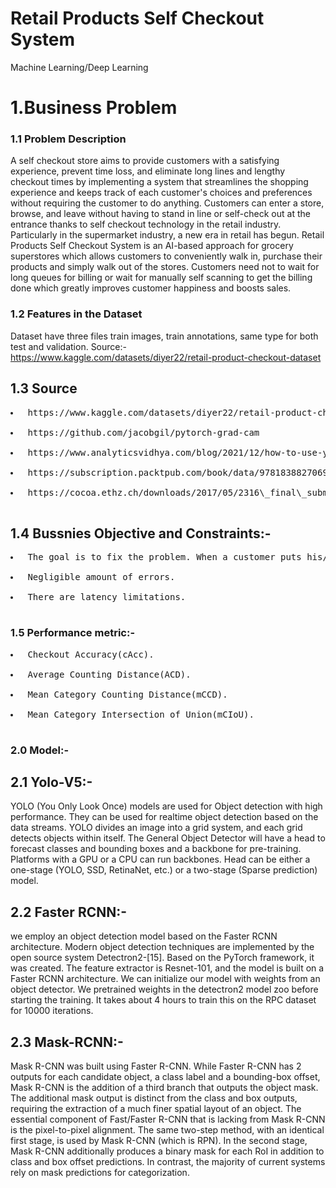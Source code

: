 # Retail Products Self Checkout System
Machine Learning/Deep Learning
# 1.Business Problem
### 1.1 Problem Description
A self checkout store aims to provide customers with a satisfying experience, prevent time loss, and eliminate long lines and lengthy checkout times by implementing a system that streamlines the shopping experience and keeps track of each customer's choices and preferences without requiring the customer to do anything. Customers can enter a store, browse, and leave without having to stand in line or self-check out at the entrance thanks to self checkout technology in the retail industry. Particularly in the supermarket industry, a new era in retail has begun. Retail Products Self Checkout System is an AI-based approach for grocery superstores which allows customers to conveniently walk in, purchase their products and simply walk out of the stores. Customers need not to wait for long queues for billing or wait for manually self scanning to get the billing done which greatly improves customer happiness and boosts sales.
### 1.2  Features in the Dataset
Dataset have three files train images, train annotations, same type for both test and validation.
Source:-https://www.kaggle.com/datasets/diyer22/retail-product-checkout-dataset</pre>
## 1.3 Source
<pre>
<li> https://www.kaggle.com/datasets/diyer22/retail-product-checkout-dataset </li>
<li> https://github.com/jacobgil/pytorch-grad-cam </li>
<li> https://www.analyticsvidhya.com/blog/2021/12/how-to-use-yolo-v5-object-detection-algorithm-for-custom-object-detection-an-example-use-case/ </li>
<li> https://subscription.packtpub.com/book/data/9781838827069/7/ch07lvl1sec34/overview-of-faster-r-cnn </li>
<li> https://cocoa.ethz.ch/downloads/2017/05/2316\_final\_submission.pdf </li>
</pre>
## 1.4 Bussnies Objective and Constraints:-
<pre>
<li> The goal is to fix the problem. When a customer puts his/her products on the checkout counter.</li>
<li> Negligible amount of errors. </li>
<li> There are latency limitations. </li>
</pre>

### 1.5 Performance metric:-
<pre>
<li> Checkout Accuracy(cAcc). </li>
<li> Average Counting Distance(ACD). </li>
<li> Mean Category Counting Distance(mCCD). </li>
<li> Mean Category Intersection of Union(mCIoU). </li>
</pre>


### 2.0 Model:-
## 2.1 Yolo-V5:-
YOLO (You Only Look Once) models are used for Object
detection with high performance. They can be used for realtime object detection based on the data streams. YOLO divides
an image into a grid system, and each grid detects objects
within itself.
The General Object Detector will have a head to forecast
classes and bounding boxes and a backbone for pre-training.
Platforms with a GPU or a CPU can run backbones. Head
can be either a one-stage (YOLO, SSD, RetinaNet, etc.) or a
two-stage (Sparse prediction) model.

## 2.2  Faster RCNN:-
we employ an object detection model based on the Faster
RCNN architecture. Modern object detection techniques are
implemented by the open source system Detectron2-[15].
Based on the PyTorch framework, it was created. The feature
extractor is Resnet-101, and the model is built on a Faster
RCNN architecture. We can initialize our model with weights
from an object detector.
We pretrained weights in the detectron2 model zoo before
starting the training. It takes about 4 hours to train this on
the RPC dataset for 10000 iterations.

## 2.3 Mask-RCNN:-
Mask R-CNN was built using Faster R-CNN. While Faster
R-CNN has 2 outputs for each candidate object, a class label
and a bounding-box offset, Mask R-CNN is the addition of
a third branch that outputs the object mask. The additional
mask output is distinct from the class and box outputs,
requiring the extraction of a much finer spatial layout of an
object.
The essential component of Fast/Faster R-CNN that is lacking
from Mask R-CNN is the pixel-to-pixel alignment. The same
two-step method, with an identical first stage, is used by Mask
R-CNN (which is RPN). In the second stage, Mask R-CNN
additionally produces a binary mask for each RoI in addition
to class and box offset predictions. In contrast, the majority
of current systems rely on mask predictions for categorization.

